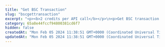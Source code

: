 ```yaml
---
title: "Get BSC Transaction"
slug: "bscgettransaction"
excerpt: "<p><b>2 credits per API call</b></p>\n<p>Get BSC transaction by transaction hash.</p>"
category: 65a8e44fccf94800381cd6f7
hidden: false
createdAt: "Mon Feb 05 2024 11:38:51 GMT+0000 (Coordinated Universal Time)"
updatedAt: "Mon Feb 05 2024 11:38:51 GMT+0000 (Coordinated Universal Time)"
---
```


